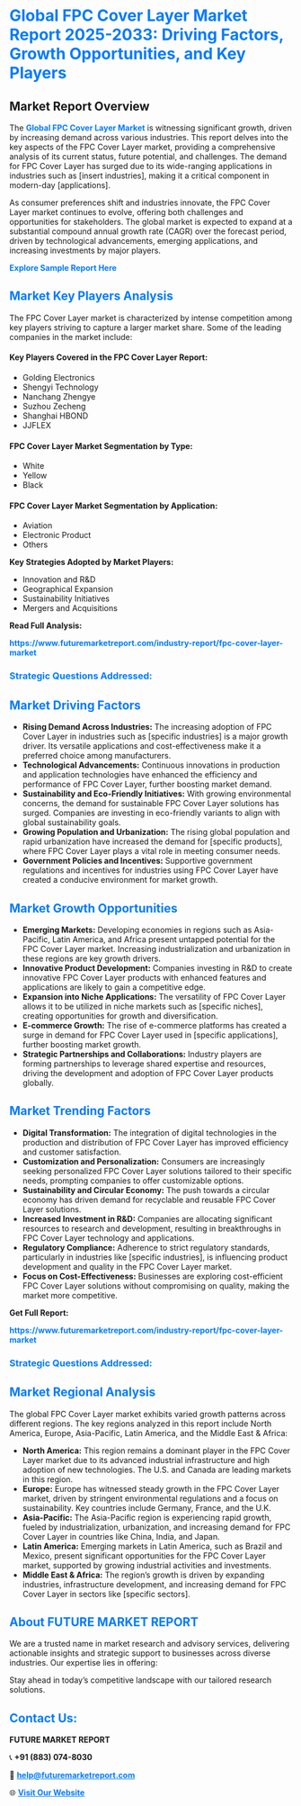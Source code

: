 <h1 style="color: #007BFF;">Global FPC Cover Layer Market Report 2025-2033: Driving Factors, Growth Opportunities, and Key Players</h1>

<section id="overview">
<h2>Market Report Overview</h2>
<p>The <a href="https://www.futuremarketreport.com/industry-report/fpc-cover-layer-market" style="color: #007BFF; text-decoration: none;"><strong>Global FPC Cover Layer Market</strong></a> is witnessing significant growth, driven by increasing demand across various industries. This report delves into the key aspects of the FPC Cover Layer market, providing a comprehensive analysis of its current status, future potential, and challenges. The demand for FPC Cover Layer has surged due to its wide-ranging applications in industries such as [insert industries], making it a critical component in modern-day [applications].</p>
<p>As consumer preferences shift and industries innovate, the FPC Cover Layer market continues to evolve, offering both challenges and opportunities for stakeholders. The global market is expected to expand at a substantial compound annual growth rate (CAGR) over the forecast period, driven by technological advancements, emerging applications, and increasing investments by major players.</p>
</section>

<section id="overview">
<p><a href="https://www.futuremarketreport.com/request-sample/reportId=114361" style="color: #007BFF; text-decoration: none;"><strong>Explore Sample Report Here</strong></a></p>
</section>

<section id="key-players">
<h2 style="color: #007BFF;">Market Key Players Analysis</h2>
<p>The FPC Cover Layer market is characterized by intense competition among key players striving to capture a larger market share. Some of the leading companies in the market include:</p>
<h4>Key Players Covered in the FPC Cover Layer Report:</h4>
<ul><li>Golding Electronics</li><li>Shengyi Technology</li><li>Nanchang Zhengye</li><li>Suzhou Zecheng</li><li>Shanghai HBOND</li><li>JJFLEX</li></ul>
<h4>FPC Cover Layer Market Segmentation by Type:</h4>
<ul><li>White</li><li>Yellow</li><li>Black</li></ul>

<h4>FPC Cover Layer Market Segmentation by Application:</h4>
<ul><li>Aviation</li><li>Electronic Product</li><li>Others</li></ul>
<p><strong>Key Strategies Adopted by Market Players:</strong></p>
<ul>
<li>Innovation and R&D</li>
<li>Geographical Expansion</li>
<li>Sustainability Initiatives</li>
<li>Mergers and Acquisitions</li>
</ul>
</section>

<section>
<p><strong>Read Full Analysis: </strong></p><a href="https://www.futuremarketreport.com/industry-report/fpc-cover-layer-market" style="color: #007BFF; text-decoration: none;"><strong>https://www.futuremarketreport.com/industry-report/fpc-cover-layer-market</strong></a>
<h3 style="color: #007BFF;">Strategic Questions Addressed:</h3>
</section>

<section id="driving-factors">
<h2 style="color: #007BFF;">Market Driving Factors</h2>
<ul>
<li><strong>Rising Demand Across Industries:</strong> The increasing adoption of FPC Cover Layer in industries such as [specific industries] is a major growth driver. Its versatile applications and cost-effectiveness make it a preferred choice among manufacturers.</li>
<li><strong>Technological Advancements:</strong> Continuous innovations in production and application technologies have enhanced the efficiency and performance of FPC Cover Layer, further boosting market demand.</li>
<li><strong>Sustainability and Eco-Friendly Initiatives:</strong> With growing environmental concerns, the demand for sustainable FPC Cover Layer solutions has surged. Companies are investing in eco-friendly variants to align with global sustainability goals.</li>
<li><strong>Growing Population and Urbanization:</strong> The rising global population and rapid urbanization have increased the demand for [specific products], where FPC Cover Layer plays a vital role in meeting consumer needs.</li>
<li><strong>Government Policies and Incentives:</strong> Supportive government regulations and incentives for industries using FPC Cover Layer have created a conducive environment for market growth.</li>
</ul>
</section>

<section id="growth-opportunities">
<h2 style="color: #007BFF;">Market Growth Opportunities</h2>
<ul>
<li><strong>Emerging Markets:</strong> Developing economies in regions such as Asia-Pacific, Latin America, and Africa present untapped potential for the FPC Cover Layer market. Increasing industrialization and urbanization in these regions are key growth drivers.</li>
<li><strong>Innovative Product Development:</strong> Companies investing in R&D to create innovative FPC Cover Layer products with enhanced features and applications are likely to gain a competitive edge.</li>
<li><strong>Expansion into Niche Applications:</strong> The versatility of FPC Cover Layer allows it to be utilized in niche markets such as [specific niches], creating opportunities for growth and diversification.</li>
<li><strong>E-commerce Growth:</strong> The rise of e-commerce platforms has created a surge in demand for FPC Cover Layer used in [specific applications], further boosting market growth.</li>
<li><strong>Strategic Partnerships and Collaborations:</strong> Industry players are forming partnerships to leverage shared expertise and resources, driving the development and adoption of FPC Cover Layer products globally.</li>
</ul>
</section>

<section id="trending-factors">
<h2 style="color: #007BFF;">Market Trending Factors</h2>
<ul>
<li><strong>Digital Transformation:</strong> The integration of digital technologies in the production and distribution of FPC Cover Layer has improved efficiency and customer satisfaction.</li>
<li><strong>Customization and Personalization:</strong> Consumers are increasingly seeking personalized FPC Cover Layer solutions tailored to their specific needs, prompting companies to offer customizable options.</li>
<li><strong>Sustainability and Circular Economy:</strong> The push towards a circular economy has driven demand for recyclable and reusable FPC Cover Layer solutions.</li>
<li><strong>Increased Investment in R&D:</strong> Companies are allocating significant resources to research and development, resulting in breakthroughs in FPC Cover Layer technology and applications.</li>
<li><strong>Regulatory Compliance:</strong> Adherence to strict regulatory standards, particularly in industries like [specific industries], is influencing product development and quality in the FPC Cover Layer market.</li>
<li><strong>Focus on Cost-Effectiveness:</strong> Businesses are exploring cost-efficient FPC Cover Layer solutions without compromising on quality, making the market more competitive.</li>
</ul>
</section>

<section>
<p><strong>Get Full Report: </strong></p><a href="https://www.futuremarketreport.com/industry-report/fpc-cover-layer-market" style="color: #007BFF; text-decoration: none;"><strong>https://www.futuremarketreport.com/industry-report/fpc-cover-layer-market</strong></a>
<h3 style="color: #007BFF;">Strategic Questions Addressed:</h3>
</section>


<section id="regional-analysis">
<h2 style="color: #007BFF;">Market Regional Analysis</h2>
<p>The global FPC Cover Layer market exhibits varied growth patterns across different regions. The key regions analyzed in this report include North America, Europe, Asia-Pacific, Latin America, and the Middle East & Africa:</p>
<ul>
<li><strong>North America:</strong> This region remains a dominant player in the FPC Cover Layer market due to its advanced industrial infrastructure and high adoption of new technologies. The U.S. and Canada are leading markets in this region.</li>
<li><strong>Europe:</strong> Europe has witnessed steady growth in the FPC Cover Layer market, driven by stringent environmental regulations and a focus on sustainability. Key countries include Germany, France, and the U.K.</li>
<li><strong>Asia-Pacific:</strong> The Asia-Pacific region is experiencing rapid growth, fueled by industrialization, urbanization, and increasing demand for FPC Cover Layer in countries like China, India, and Japan.</li>
<li><strong>Latin America:</strong> Emerging markets in Latin America, such as Brazil and Mexico, present significant opportunities for the FPC Cover Layer market, supported by growing industrial activities and investments.</li>
<li><strong>Middle East & Africa:</strong> The region’s growth is driven by expanding industries, infrastructure development, and increasing demand for FPC Cover Layer in sectors like [specific sectors].</li>
</ul>
</section>

<footer>
<h2 style="color: #007BFF;">About FUTURE MARKET REPORT</h2>
<p>We are a trusted name in market research and advisory services, delivering actionable insights and strategic support to businesses across diverse industries. Our expertise lies in offering:</p>

<p>Stay ahead in today’s competitive landscape with our tailored research solutions.</p>

<h2 style="color: #007BFF;">Contact Us:</h2>
<p><strong>FUTURE MARKET REPORT</strong></p>
<p>📞 <strong>+91 (883) 074-8030</strong></p>
<p>📧 <strong><a href="mailto:help@futuremarketreport.com" style="color: #007BFF;">help@futuremarketreport.com</a></strong></p>
<p>🌐 <strong><a href="https://www.futuremarketreport.com/" style="color: #007BFF;">Visit Our Website</a></strong></p>
</footer>